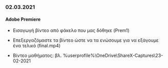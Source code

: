 ### 02.03.2021
#### Adobe Premiere

* Εισαγωγή βίντεο από φάκελο που μας δόθηκε (Prem1)
* Επεξεργαζόμαστε τα βίντεο ώστε να τα ενώσουμε για να εξάγουμε ένα τελικό (final.mp4)

* Βίντεο μαθήματος: βλ. %userprofile%\OneDrive\ShareX-Captures\23-02-2021